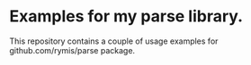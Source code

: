 Examples for my parse library.
==============================

This repository contains a couple of usage examples for github.com/rymis/parse package.

